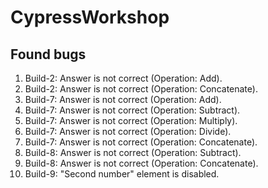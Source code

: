 # CypressWorkshop

## Found bugs
1. Build-2: Answer is not correct (Operation: Add).
2. Build-2: Answer is not correct (Operation: Concatenate).
3. Build-7: Answer is not correct (Operation: Add).
4. Build-7: Answer is not correct (Operation: Subtract).
5. Build-7: Answer is not correct (Operation: Multiply).
6. Build-7: Answer is not correct (Operation: Divide).
7. Build-7: Answer is not correct (Operation: Concatenate).
8. Build-8: Answer is not correct (Operation: Subtract).
9. Build-8: Answer is not correct (Operation: Concatenate).
10. Build-9: "Second number" element is disabled.

